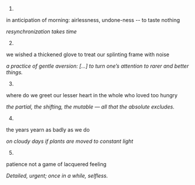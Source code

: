 1.

in anticipation of morning: airlessness, undone-ness -- to taste nothing

*resynchronization takes time*


2.

we wished a thickened glove to treat our splinting frame with noise


*a practice of gentle aversion: [...] to turn one’s attention to rarer and better things.*


3.

where do we greet our lesser heart in the whole who loved too hungry

*the partial, the shifting, the mutable — all that the absolute excludes.*

4.

the years yearn as badly as we do

*on cloudy days if plants are moved to constant light*


5.

patience not a game of lacquered feeling

*Detailed, urgent; once in a while, selfless.*


